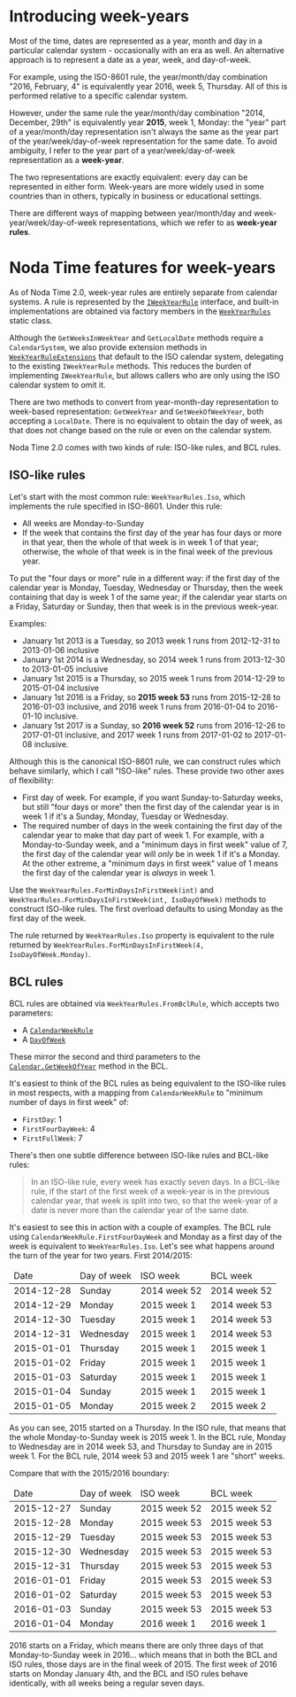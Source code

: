 Introducing week-years
===

Most of the time, dates are represented as a year, month and day in
a particular calendar system - occasionally with an era as well. An
alternative approach is to represent a date as a year, week,
and day-of-week.

For example, using the ISO-8601 rule, the year/month/day combination
"2016, February, 4" is equivalently year 2016, week 5,
Thursday. All of this is performed relative to a specific calendar
system.

However, under the same rule the year/month/day combination "2014,
December, 29th" is equivalently year **2015**, week 1, Monday: the
"year" part of a year/month/day representation isn't always the same
as the year part of the year/week/day-of-week representation for the
same date. To avoid ambiguity, I refer to the year part of a
year/week/day-of-week representation as a **week-year**.

The two representations are exactly equivalent: every day
can be represented in either form. Week-years are more widely used
in some countries than in others, typically in business or
educational settings.

There are different ways of mapping between year/month/day
and week-year/week/day-of-week representations, which we refer to as
**week-year rules**.

Noda Time features for week-years
===

As of Noda Time 2.0, week-year rules are entirely separate from calendar
systems. A rule is represented by the
[`IWeekYearRule`](../api/NodaTime.Calendars.IWeekYearRule.yml)
interface, and built-in implementations are obtained via factory
members in the
[`WeekYearRules`](../api/NodaTime.Calendars.WeekYearRules.yml)
static class.

Although the `GetWeeksInWeekYear` and `GetLocalDate` methods require
a `CalendarSystem`, we also provide extension methods in
[`WeekYearRuleExtensions`](../api/NodaTime.Calendars.WeekYearRuleExtensions.yml)
that default to the ISO calendar system, delegating to the existing
`IWeekYearRule` methods. This reduces the burden of implementing
`IWeekYearRule`, but allows callers who are only using the ISO
calendar system to omit it.

There are two methods to convert from year-month-day representation
to week-based representation: `GetWeekYear` and `GetWeekOfWeekYear`,
both accepting a `LocalDate`. There is no equivalent to obtain the
day of week, as that does not change based on the rule or even on
the calendar system.

Noda Time 2.0 comes with two kinds of rule: ISO-like rules, and BCL
rules.

ISO-like rules
---

Let's start with the most common rule: `WeekYearRules.Iso`, which
implements the rule specified in ISO-8601. Under this rule:

- All weeks are Monday-to-Sunday
- If the week that contains the first day of the year has four days
  or more in that year, then the whole of that week is in week 1 of
  that year; otherwise, the whole of that week is in the final week
  of the previous year.
  
To put the "four days or more" rule in a different way: if the first
day of the calendar year is Monday, Tuesday, Wednesday or Thursday,
then the week containing that day is week 1 of the same year; if
the calendar year starts on a Friday, Saturday or Sunday, then that
week is in the previous week-year.

Examples:

- January 1st 2013 is a Tuesday, so 2013 week 1 runs from 2012-12-31
to 2013-01-06 inclusive
- January 1st 2014 is a Wednesday, so 2014 week 1 runs from 2013-12-30
to 2013-01-05 inclusive
- January 1st 2015 is a Thursday, so 2015 week 1 runs from
2014-12-29 to 2015-01-04 inclusive
- January 1st 2016 is a Friday, so **2015 week 53** runs from
2015-12-28 to 2016-01-03 inclusive, and 2016 week 1 runs from
2016-01-04 to 2016-01-10 inclusive.
- January 1st 2017 is a Sunday, so **2016 week 52** runs from
2016-12-26 to 2017-01-01 inclusive, and 2017 week 1 runs from
2017-01-02 to 2017-01-08 inclusive.

Although this is the canonical ISO-8601 rule, we can construct rules
which behave similarly, which I call "ISO-like" rules. These provide
two other axes of flexibility:

- First day of week. For example, if you want Sunday-to-Saturday
weeks, but still "four days or more" then the first day of the
calendar year is in week 1 if it's a Sunday, Monday, Tuesday or
Wednesday.
- The required number of days in the week containing the first day
of the calendar year to make that day part of week 1. For example, 
with a Monday-to-Sunday week, and a "minimum days in first week"
value of 7, the first day of the calendar year will *only* be in
week 1 if it's a Monday. At the other extreme, a "minimum days
in first week" value of 1 means the first day of the calendar year
is *always* in week 1.

Use the `WeekYearRules.ForMinDaysInFirstWeek(int)` and
`WeekYearRules.ForMinDaysInFirstWeek(int, IsoDayOfWeek)` methods to
construct ISO-like rules. The first overload defaults to using Monday
as the first day of the week.

The rule returned by `WeekYearRules.Iso` property is equivalent to
the rule returned by 
`WeekYearRules.ForMinDaysInFirstWeek(4, IsoDayOfWeek.Monday)`.

BCL rules
---

BCL rules are obtained via `WeekYearRules.FromBclRule`, which
accepts two parameters:

- A [`CalendarWeekRule`](https://msdn.microsoft.com/en-us/library/system.globalization.calendarweekrule)
- A [`DayOfWeek`](https://msdn.microsoft.com/en-us/library/system.dayofweek)

These mirror the second and third parameters to the
[`Calendar.GetWeekOfYear`](https://msdn.microsoft.com/en-us/library/system.globalization.calendar.getweekofyear)
method in the BCL.

It's easiest to think of the BCL rules as being equivalent to the
ISO-like rules in most respects, with a mapping from
`CalendarWeekRule` to "minimum number of days in first week" of:

- `FirstDay`: 1
- `FirstFourDayWeek`: 4
- `FirstFullWeek`: 7

There's then one subtle difference between ISO-like rules and
BCL-like rules:

> In an ISO-like rule, every week has exactly seven days. In a
BCL-like rule, if the start of the first week of a week-year is in
the previous calendar year, that week is split into two, so that the
week-year of a date is never more than the calendar year of the same
date.

It's easiest to see this in action with a couple of examples. The
BCL rule using `CalendarWeekRule.FirstFourDayWeek` and Monday as a
first day of the week is equivalent to `WeekYearRules.Iso`. Let's
see what happens around the turn of the year for two years. First
2014/2015:

<table>
  <thead>
    <tr>
      <td>Date</td>
      <td>Day of week</td>
      <td>ISO week</td>
      <td>BCL week</td>
  </thead>
  <tbody>
    <tr>
      <td>2014-12-28</td>
      <td>Sunday</td>
      <td>2014 week 52</td>
      <td>2014 week 52</td>
    </tr>
    <tr>
      <td>2014-12-29</td>
      <td>Monday</td>
      <td>2015 week 1</td>
      <td>2014 week 53</td>
    </tr>
    <tr>
      <td>2014-12-30</td>
      <td>Tuesday</td>
      <td>2015 week 1</td>
      <td>2014 week 53</td>
    </tr>
    <tr>
      <td>2014-12-31</td>
      <td>Wednesday</td>
      <td>2015 week 1</td>
      <td>2014 week 53</td>
    </tr>
    <tr>
      <td>2015-01-01</td>
      <td>Thursday</td>
      <td>2015 week 1</td>
      <td>2015 week 1</td>
    </tr>
    <tr>
      <td>2015-01-02</td>
      <td>Friday</td>
      <td>2015 week 1</td>
      <td>2015 week 1</td>
    </tr>
    <tr>
      <td>2015-01-03</td>
      <td>Saturday</td>
      <td>2015 week 1</td>
      <td>2015 week 1</td>
    </tr>
    <tr>
      <td>2015-01-04</td>
      <td>Sunday</td>
      <td>2015 week 1</td>
      <td>2015 week 1</td>
    </tr>
    <tr>
      <td>2015-01-05</td>
      <td>Monday</td>
      <td>2015 week 2</td>
      <td>2015 week 2</td>
    </tr>
  </tbody>
</table>

As you can see, 2015 started on a Thursday. In the ISO rule, that
means that the whole Monday-to-Sunday week is 2015 week 1. In the
BCL rule, Monday to Wednesday are in 2014 week 53, and Thursday to
Sunday are in 2015 week 1. For the BCL rule, 2014 week 53 and 2015
week 1 are "short" weeks.

Compare that with the 2015/2016 boundary:

<table>
  <thead>
    <tr>
      <td>Date</td>
      <td>Day of week</td>
      <td>ISO week</td>
      <td>BCL week</td>
  </thead>
  <tbody>
    <tr>
      <td>2015-12-27</td>
      <td>Sunday</td>
      <td>2015 week 52</td>
      <td>2015 week 52</td>
    </tr>
    <tr>
      <td>2015-12-28</td>
      <td>Monday</td>
      <td>2015 week 53</td>
      <td>2015 week 53</td>
    </tr>
    <tr>
      <td>2015-12-29</td>
      <td>Tuesday</td>
      <td>2015 week 53</td>
      <td>2015 week 53</td>
    </tr>
    <tr>
      <td>2015-12-30</td>
      <td>Wednesday</td>
      <td>2015 week 53</td>
      <td>2015 week 53</td>
    </tr>
    <tr>
      <td>2015-12-31</td>
      <td>Thursday</td>
      <td>2015 week 53</td>
      <td>2015 week 53</td>
    </tr>
    <tr>
      <td>2016-01-01</td>
      <td>Friday</td>
      <td>2015 week 53</td>
      <td>2015 week 53</td>
    </tr>
    <tr>
      <td>2016-01-02</td>
      <td>Saturday</td>
      <td>2015 week 53</td>
      <td>2015 week 53</td>
    </tr>
    <tr>
      <td>2016-01-03</td>
      <td>Sunday</td>
      <td>2015 week 53</td>
      <td>2015 week 53</td>
    </tr>
    <tr>
      <td>2016-01-04</td>
      <td>Monday</td>
      <td>2016 week 1</td>
      <td>2016 week 1</td>
    </tr>
  </tbody>
</table>

2016 starts on a Friday, which means there are only three days of
that Monday-to-Sunday week in 2016... which means that in both the
BCL and ISO rules, those days are in the final week of 2015. The
first week of 2016 starts on Monday January 4th, and the BCL and ISO
rules behave identically, with all weeks being a regular seven days.
